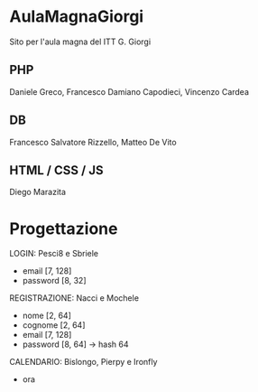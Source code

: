 # AulaMagnaGiorgi
Sito per l'aula magna del ITT G. Giorgi

## PHP
Daniele Greco, Francesco Damiano Capodieci, Vincenzo Cardea

## DB
Francesco Salvatore Rizzello, Matteo De Vito

## HTML / CSS / JS
Diego Marazita

# Progettazione

LOGIN: Pesci8 e Sbriele
+ email    [7, 128]
+ password [8, 32]

REGISTRAZIONE: Nacci e Mochele
+ nome      [2, 64]
+ cognome   [2, 64]
+ email     [7, 128]
+ password  [8, 64] -> hash 64

CALENDARIO: Bislongo, Pierpy e Ironfly
+ ora 